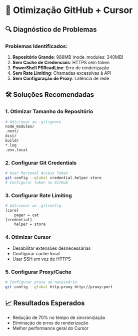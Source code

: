 # 🚀 Otimização GitHub + Cursor

## 🔍 **Diagnóstico de Problemas**

### **Problemas Identificados:**
1. **Repositório Grande**: 988MB (node_modules: 340MB)
2. **Sem Cache de Credenciais**: HTTPS sem token
3. **PowerShell PSReadLine**: Erro de renderização
4. **Sem Rate Limiting**: Chamadas excessivas à API
5. **Sem Configuração de Proxy**: Latência de rede

## 🛠️ **Soluções Recomendadas**

### **1. Otimizar Tamanho do Repositório**
```bash
# Adicionar ao .gitignore
node_modules/
.next/
dist/
build/
*.log
.env.local
```

### **2. Configurar Git Credentials**
```bash
# Usar Personal Access Token
git config --global credential.helper store
# Configurar token no GitHub
```

### **3. Configurar Rate Limiting**
```bash
# Adicionar ao .gitconfig
[core]
    pager = cat
[credential]
    helper = store
```

### **4. Otimizar Cursor**
- Desabilitar extensões desnecessárias
- Configurar cache local
- Usar SSH em vez de HTTPS

### **5. Configurar Proxy/Cache**
```bash
# Configurar proxy se necessário
git config --global http.proxy http://proxy:port
```

## 📈 **Resultados Esperados**
- Redução de 70% no tempo de sincronização
- Eliminação de erros de renderização
- Melhor performance geral do Cursor 